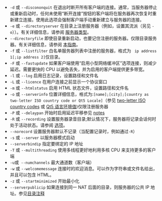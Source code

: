 - `-d` 或 `--discononquit` 在退出时断开所有客户端的连接。通常，当服务器停止或重新启动时，任何未使用“断开连接”按钮的客户端将在服务器再次恢复时重新建立连接。使用此选项会强制客户端手动重新建立与服务器的连接。
- `-e` 或 `--directoryserver` 在目录上注册服务器（例如，设置其流派（另见 `-o`））。有关详细信息，请参阅 [服务器类型](Running-a-Server#服务器类型)。
- `--directoryfile` 即使目录重新启动，也要记住注册的服务器。仅限目录服务器。有关详细信息，请参阅 [本指南](Directories)。
- `-f` 或 `--listfilter` 白名单服务器列表中注册的服务器，格式为 ` ip address 1[;ip address 2]`仅目录。
- `-F` 或 `--fastupdate` 如果客户端使用“启用小型网络缓冲区”选项连接，则减少延迟。需要更快的 CPU 以避免丢失，并为启用的客户端提供更多带宽。
- `-l` 或 `--log` 启用日志记录，设置路径和文件名
- `-L` 或 `--licence` 在用户连接之前显示一个协议窗口
- `-m` 或 `--htmlstatus` 启用 HTML 状态文件，设置路径和文件名
- `-o` 或 `--serverinfo` 位置详细信息，格式为:`[name];[city];[country as two-letter ISO country code or Qt5 Locale]`（参见 [two-letter ISO country codes]( https://en.wikipedia.org/wiki/ISO_3166-1_alpha-2#Officially_assigned_code_elements) 或 [Qt5 语言环境值](https://doc.qt.io/qt-5/qlocale.html#Country-enum))仅限注册服务器
- `-P` 或 `--delaypan` 开始时启用延迟平移参见 [notes](Running-a-Server#延迟平移)
- `-R` 或 `--recording` 设置服务器录音目录;默认情况下，服务器将记录会话何时处于活动状态。请参阅 [选项](Running-a-Server#选项)。
- `--norecord` 设置服务器默认不记录（当配置记录时，例如通过`-R`）
- `-s` 或 `--server` 以服务器模式启动
- `--serverbindip` 指定要绑定的 IP 地址
- `-T` 或 `--multithreading` 使用多线程更好地利用多核 CPU 来支持更多的客户端
- `-u`或` --numchannels` 最大通道数（客户端）
- `-w` 或 `--welcomemessage` 连接时的欢迎消息。可以作为字符串或文件名给出，并且可以包含 HTML。
- `-z` 或 `--startminimized` 开始最小化
- `--serverpublicip` 如果连接到同一 NAT 后面的目录，则服务器的公共 IP 地址。参见[目录注释](Directories#关于目录的注意事项)
